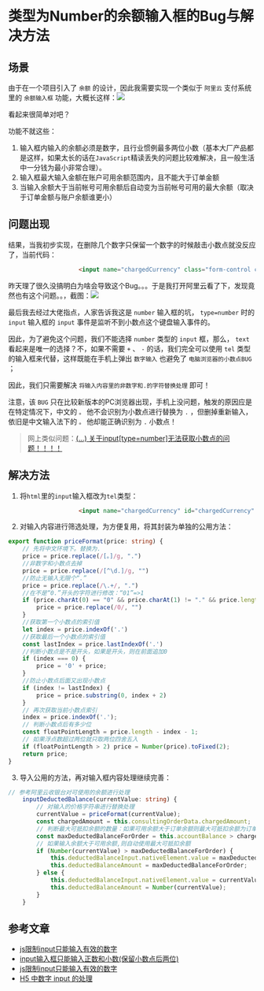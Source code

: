 # 类型为Number的余额输入框的Bug与解决方法

## 场景

由于在一个项目引入了 `余额` 的设计，因此我需要实现一个类似于 `阿里云` 支付系统里的 `余额输入框` 功能，大概长这样：![](https://cdn.jsdelivr.net/gh/Huansheng1/myimg/PicGo/20201211173012.png)

看起来很简单对吧？

功能不就这些：

1. 输入框内输入的余额必须是数字，且行业惯例最多两位小数（基本大厂产品都是这样，如果太长的话在`JavaScript`精读丢失的问题比较难解决，且一般生活中一分钱为最小非常合理）。
2. 输入框最大输入金额在账户可用余额范围内，且不能大于订单金额
3. 当输入余额大于当前帐号可用余额后自动变为当前帐号可用的最大余额（取决于订单金额与账户余额谁更小）

## 问题出现

结果，当我初步实现，在删除几个数字只保留一个数字的时候敲击小数点就没反应了，当前代码：

``` html
                    <input name="chargedCurrency" class="form-control col-xl-3 chargedCurrency" type="number" [(ngModel)]="deductedBalanceAmount" (input)="inputDeductedBalance(deductedBalanceInput.value)" #deductedBalanceInput />
```

昨天理了很久没搞明白为啥会导致这个Bug。。。于是我打开阿里云看了下，发现竟然也有这个问题。。，截图：![](https://cdn.jsdelivr.net/gh/Huansheng1/myimg/PicGo/20201211184831.gif)

最后我去经过大佬指点，人家告诉我这是 `number` 输入框的坑， `type=number` 时的 `input` 输入框的 `input` 事件是监听不到小数点这个键盘输入事件的。

因此，为了避免这个问题，我们不能选择 `number` 类型的 `input` 框，那么， `text` 看起来是唯一的选择？不，如果不需要 `+` 、 `-` 的话，我们完全可以使用 `tel` 类型的输入框来代替，这样既能在手机上弹出 `数字输入` 也避免了 `电脑浏览器的小数点BUG` ；

因此，我们只需要解决 `将输入内容里的非数字和.的字符替换处理` 即可！

注意，该 `BUG` 只在比较新版本的PC浏览器出现，手机上没问题，触发的原因应是在特定情况下，中文的 `。` 他不会识别为小数点进行替换为 `.` ，但删掉重新输入，依旧是中文输入法下的 `。` 他却能正确识别为 `.` 小数点！

> 网上类似问题：[(...) 关于input[type=number]无法获取小数点的问题！！！！](https://segmentfault.com/q/1010000006095798)

## 解决方法

1. 将`html`里的`input`输入框改为`tel`类型：

``` html
                    <input name="chargedCurrency" id="chargedCurrency" class="form-control col-xl-3 chargedCurrency" type="tel" [value]="deductedBalance?deductedBalanceAmount:''" (input)="inputDeductedBalance(deductedBalanceInput.value)" #deductedBalanceInput />
```

2. 对输入内容进行筛选处理，为方便复用，将其封装为单独的公用方法：

``` ts
export function priceFormat(price: string) {
    // 先将中文环境下。替换为.
    price = price.replace(/[。]/g, ".")
    //非数字和小数点去掉
    price = price.replace(/[^\d.]/g, "")
    //防止无输入无限个“.”
    price = price.replace(/\.+/, ".")
    //在不是“0.”开头的字符进行修改：“01”=>1
    if (price.charAt(0) == "0" && price.charAt(1) != "." && price.length >= 2) {
        price = price.replace(/0/, "")
    }
    //获取第一个小数点的索引值
    let index = price.indexOf('.')
    //获取最后一个小数点的索引值
    const lastIndex = price.lastIndexOf('.')
    //判断小数点是不是开头，如果是开头，则在前面追加0
    if (index === 0) {
        price = '0' + price;
    }
    //防止小数点后面又出现小数点
    if (index != lastIndex) {
        price = price.substring(0, index + 2)
    }
    // 再次获取当前小数点索引
    index = price.indexOf('.');
    // 判断小数点后有多少位
    const floatPointLength = price.length - index - 1;
    // 如果浮点数超过两位就只取两位四舍五入
    if (floatPointLength > 2) price = Number(price).toFixed(2);
    return price;
}
```

3. 导入公用的方法，再对输入框内容处理继续完善：

``` ts
// 参考阿里云收银台对可使用的余额进行处理
    inputDeductedBalance(currentValue: string) {
        // 对输入的价格字符串进行替换处理
        currentValue = priceFormat(currentValue);
        const chargedAmount = this.consultingOrderData.chargedAmount;
        // 判断最大可抵扣余额的数量：如果可用余额大于订单余额则最大可抵扣余额为订单余额
        const maxDeductedBalanceForOrder = this.accountBalance > chargedAmount ? chargedAmount : this.accountBalance;
        // 如果输入余额大于可用余额,则自动使用最大可抵扣余额
        if (Number(currentValue) > maxDeductedBalanceForOrder) {
            this.deductedBalanceInput.nativeElement.value = maxDeductedBalanceForOrder.toString();
            this.deductedBalanceAmount = maxDeductedBalanceForOrder;
        } else {
            this.deductedBalanceInput.nativeElement.value = currentValue;
            this.deductedBalanceAmount = Number(currentValue);
        }
    }
```

## 参考文章

* [js限制input只能输入有效的数字](https://www.jb51.net/article/148177.htm)
* [input输入框只能输入正数和小数(保留小数点后两位)](https://www.cnblogs.com/xy0710/p/11840066.html)
* [js限制input只能输入有效的数字](https://www.jb51.net/article/148177.htm)
* [H5 中数字 input 的处理](https://juejin.cn/post/6844903862118121485)
